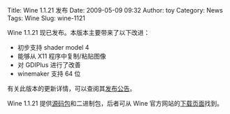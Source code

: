 Title: Wine 1.1.21 发布
Date: 2009-05-09 09:32
Author: toy
Category: News
Tags: Wine
Slug: wine-1121

Wine 1.1.21 现已发布。本版本主要带来了以下改进：

* 初步支持 shader model 4  
* 能够从 X11 程序中复制/粘贴图像  
* 对 GDIPlus 进行了改善  
* winemaker 支持 64 位

有关此版本的更新详情，可以查阅其[发布公告](http://winehq.org/announce/1.1.21)。

Wine 1.1.21
提供[源码包](http://ibiblio.org/pub/linux/system/emulators/wine/wine-1.1.21.tar.bz2)和二进制包，后者可从
Wine 官方网站的[下载页面](http://winehq.org/download)找到。
